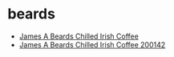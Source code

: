 # beards

 * [James A Beards Chilled Irish Coffee](../../index/j/james-a-beards-chilled-irish-coffee-200142.json)
 * [James A Beards Chilled Irish Coffee 200142](../../index/j/james-a-beards-chilled-irish-coffee-200142.json)
